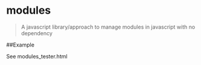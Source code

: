 # modules
> A javascript library/approach to manage modules in javascript with no dependency

##Example

See modules_tester.html
